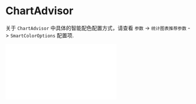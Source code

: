 # ChartAdvisor

关于 `ChartAdvisor` 中具体的智能配色配置方式，请查看
`参数` -> `统计图表推荐参数` -> `SmartColorOptions` 配置项.

<embed src='@/docs/api/chart-advisor/advice.zh.md'></embed>